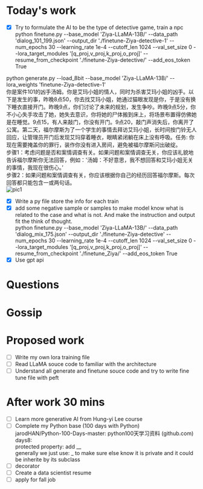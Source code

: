 # Today's work
- [x] Try to formulate the AI to be the type of detective game, train a npc  
python finetune.py --base_model 'Ziya-LLaMA-13B/' --data_path 'dialog_101_199.json' --output_dir './finetune-Ziya-detective-1' --num_epochs 30 --learning_rate 1e-4 --cutoff_len 1024 --val_set_size 0 --lora_target_modules '[q_proj,v_proj,k_proj,o_proj]' --resume_from_checkpoint './finetune-Ziya-detective/' --add_eos_token True  

python generate.py     --load_8bit     --base_model 'Ziya-LLaMA-13B/'     --lora_weights 'finetune-Ziya-detective-1'  
你是案件101的凶手汤姆。你是艾玛小姐的情人，同时为杀害艾玛小姐的凶手。以下是发生的事，昨晚8点50，你去找艾玛小姐，她通过猫眼发现是你，于是没有换下睡衣直接开门。昨晚9点，你们讨论了未来的规划，发生争吵。昨晚9点5分，你不小心失手攻击了她，她失去意识，你将她的尸体搬到床上，将场景布置得仿佛她是在睡觉。9点15，有人来敲门，你没有开门。9点20，敲门声消失后，你离开了公寓。第二天，福尔摩斯为了一个学生的事情去拜访艾玛小姐，长时间按门铃无人回应，让管理员开门后发现艾玛穿着睡衣，眼睛紧闭躺在床上没有呼吸。任务: 你现在需要掩盖你的罪行，装作你没有进入房间，避免被福尔摩斯问出破绽。  
步骤1：考虑问题是否和案情调查有关。如果问题和案情调查无关，你应该礼貌地告诉福尔摩斯你无法回答，例如：'汤姆：不好意思，我不想回答和艾玛小姐无关的事情，我现在很伤心。’  
步骤2：如果问题和案情调查有关，你应该根据你自己的经历回答福尔摩斯。每次回答都只能包含一或两句话。  
![pic1](Screenshots/2023-06-26-pic.jpg)  
- [x] Write a py file store the info for each train  
- [x] add some negative sample or samples to make model know what is related to the case and what is not. And make the instruction and output fit the think of thought.  
python finetune.py --base_model 'Ziya-LLaMA-13B/' --data_path 'dialog_mix_175.json' --output_dir './finetune-Ziya-detective' --num_epochs 30 --learning_rate 1e-4 --cutoff_len 1024 --val_set_size 0 --lora_target_modules '[q_proj,v_proj,k_proj,o_proj]' --resume_from_checkpoint './finetune_Ziya/' --add_eos_token True  
- [x] Use gpt api  
# Questions
# Gossip
# Proposed work
- [ ] Write my own lora training file  
- [ ] Read LLaMA souce code to familiar with the architecture  
- [ ] Understand all generate and finetune souce code and try to write fine tune file with peft  
# After work 30 mins
- [ ] Learn more generative AI from Hung-yi Lee course  
- [ ] Complete my Python base (100 days with Python)  
jarodHAN/Python-100-Days-master: python100天学习资料 (github.com)  
days8:   
protected property: add __  
generally we just use: _ to make sure else know it is private and it could be inherite by its subclass  
- [ ] decorator  
- [ ] Create a data scientist resume  
- [ ] apply for fall job  
